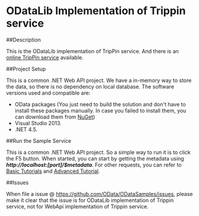ODataLib Implementation of Trippin service
=============
##Description

This is the ODataLib implementation of TripPin service. And there is an [online TripPin service]( http://services.odata.org/V4/TripPinServiceRW) available.

##Project Setup

This is a common .NET Web API project. We have a in-memory way to store the data, so there is no dependency on local database. The software versions used and compatible are: 
* OData packages (You just need to build the solution and don't have to install these packages manually. In case you failed to install them, you can download them from [NuGet](http://www.nuget.org/))
* Visual Studio 2013.
* .NET 4.5.

##Run the Sample Service

This is a common .NET Web API project. So a simple way to run it is to click the F5 button. When started, you can start by getting the metadata using ___http://localhost:[port]/$metadata___. For other requests, you can refer to [Basic Tutorials](http://www.odata.org/getting-started/basic-tutorial/) and [Advanced Tutorial](http://www.odata.org/getting-started/advanced-tutorial/).

##Issues

When file a issue @ https://github.com/OData/ODataSamples/issues, please make it clear that the issue is for ODataLib implementation of Trippin service, not for WebApi implementation of Trippin service.